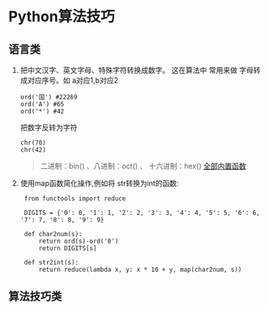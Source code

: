 # Python算法技巧

## 语言类

1. 把中文汉字、英文字母、特殊字符转换成数字。 这在算法中 常用来做 字母转成对应序号。如 a对应1,b对应2
   ```
   ord('国') #22269
   ord('A') #65
   ord('*') #42
   ```
   把数字反转为字符
   ```
   chr(70)
   chr(42)
   ```
   > 二进制：bin() 、八进制：oct() 、 十六进制：hex()
   > [全部内置函数](https://www.runoob.com/python/python-built-in-functions.html)

2. 使用map函数简化操作,例如将 str转换为int的函数:
   ```
    from functools import reduce

    DIGITS = {'0': 0, '1': 1, '2': 2, '3': 3, '4': 4, '5': 5, '6': 6, '7': 7, '8': 8, '9': 9}

    def char2num(s):
        return ord(s)-ord('0')
        return DIGITS[s]

    def str2int(s):
        return reduce(lambda x, y: x * 10 + y, map(char2num, s))
   ```

## 算法技巧类

